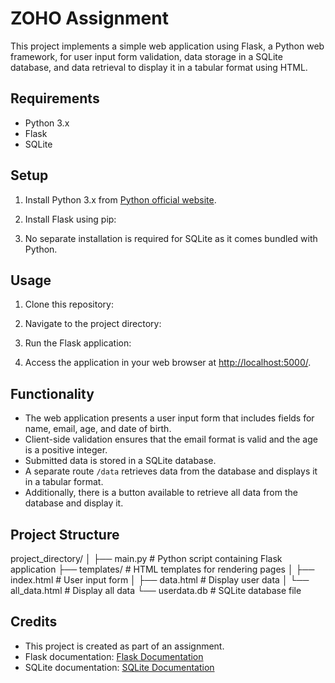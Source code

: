 # ZOHO Assignment

This project implements a simple web application using Flask, a Python web framework, for user input form validation, data storage in a SQLite database, and data retrieval to display it in a tabular format using HTML.

## Requirements

- Python 3.x
- Flask
- SQLite

## Setup

1. Install Python 3.x from [Python official website](https://www.python.org/).
2. Install Flask using pip:

3. No separate installation is required for SQLite as it comes bundled with Python.

## Usage

1. Clone this repository:
2. Navigate to the project directory:
3. Run the Flask application:

4. Access the application in your web browser at [http://localhost:5000/](http://localhost:5000/).

## Functionality

- The web application presents a user input form that includes fields for name, email, age, and date of birth.
- Client-side validation ensures that the email format is valid and the age is a positive integer.
- Submitted data is stored in a SQLite database.
- A separate route `/data` retrieves data from the database and displays it in a tabular format.
- Additionally, there is a button available to retrieve all data from the database and display it.

## Project Structure

project_directory/
│
├── main.py # Python script containing Flask application
├── templates/ # HTML templates for rendering pages
│ ├── index.html # User input form
│ ├── data.html # Display user data
│ └── all_data.html # Display all data
└── userdata.db # SQLite database file


## Credits

- This project is created as part of an assignment.
- Flask documentation: [Flask Documentation](https://flask.palletsprojects.com/)
- SQLite documentation: [SQLite Documentation](https://www.sqlite.org/docs.html)
